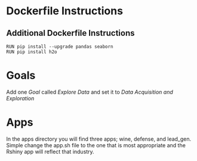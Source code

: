 # Dockerfile Instructions
## Additional Dockerfile Instructions
```
RUN pip install --upgrade pandas seaborn
RUN pip install h2o
```

# Goals
Add one *Goal* called *Explore Data* and set it to *Data Acquisition and Exploration*

# Apps
In the apps directory you will find three apps; wine, defense, and lead_gen. Simple change the app.sh file to the one that is most appropriate and the Rshiny app will reflect that industry.